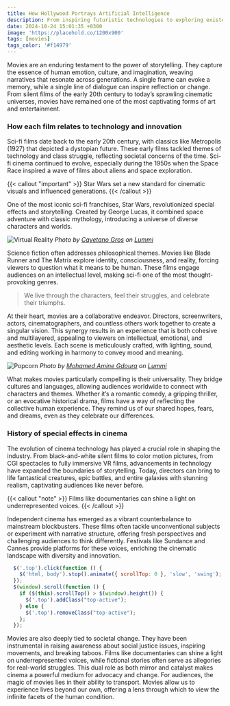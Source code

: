 ```yaml
---
title: How Hollywood Portrays Artificial Intelligence
description: From inspiring futuristic technologies to exploring existential questions, sci-fi movies push creative boundaries and leave a lasting impact.
date: 2024-10-24 15:01:35 +0300
image: 'https://placehold.co/1200x900'
tags: [movies]
tags_color: '#f14979'
---
```


Movies are an enduring testament to the power of storytelling. They capture the essence of human emotion, culture, and imagination, weaving narratives that resonate across generations. A single frame can evoke a memory, while a single line of dialogue can inspire reflection or change. From silent films of the early 20th century to today’s sprawling cinematic universes, movies have remained one of the most captivating forms of art and entertainment.

### How each film relates to technology and innovation

Sci-fi films date back to the early 20th century, with classics like Metropolis (1927) that depicted a dystopian future. These early films tackled themes of technology and class struggle, reflecting societal concerns of the time. Sci-fi cinema continued to evolve, especially during the 1950s when the Space Race inspired a wave of films about aliens and space exploration.

{{< callout "important" >}}
Star Wars set a new standard for cinematic visuals and influenced generations.
{{< /callout >}}

One of the most iconic sci-fi franchises, Star Wars, revolutionized special effects and storytelling. Created by George Lucas, it combined space adventure with classic mythology, introducing a universe of diverse characters and worlds.

![Virtual Reality](https://placehold.co/1200x900)
*Photo by [Cayetano Gros](https://placehold.co/1200x900) on [Lummi](https://placehold.co/1200x900)*

Science fiction often addresses philosophical themes. Movies like Blade Runner and The Matrix explore identity, consciousness, and reality, forcing viewers to question what it means to be human. These films engage audiences on an intellectual level, making sci-fi one of the most thought-provoking genres.

> We live through the characters, feel their struggles, and celebrate their triumphs.

At their heart, movies are a collaborative endeavor. Directors, screenwriters, actors, cinematographers, and countless others work together to create a singular vision. This synergy results in an experience that is both cohesive and multilayered, appealing to viewers on intellectual, emotional, and aesthetic levels. Each scene is meticulously crafted, with lighting, sound, and editing working in harmony to convey mood and meaning.

![Popcorn](https://placehold.co/1200x900)
*Photo by [Mohamed Amine Gdoura](https://placehold.co/1200x900) on [Lummi](https://placehold.co/1200x900)*

What makes movies particularly compelling is their universality. They bridge cultures and languages, allowing audiences worldwide to connect with characters and themes. Whether it’s a romantic comedy, a gripping thriller, or an evocative historical drama, films have a way of reflecting the collective human experience. They remind us of our shared hopes, fears, and dreams, even as they celebrate our differences.

### History of special effects in cinema

The evolution of cinema technology has played a crucial role in shaping the industry. From black-and-white silent films to color motion pictures, from CGI spectacles to fully immersive VR films, advancements in technology have expanded the boundaries of storytelling. Today, directors can bring to life fantastical creatures, epic battles, and entire galaxies with stunning realism, captivating audiences like never before.

{{< callout "note" >}}
Films like documentaries can shine a light on underrepresented voices.
{{< /callout >}}

Independent cinema has emerged as a vibrant counterbalance to mainstream blockbusters. These films often tackle unconventional subjects or experiment with narrative structure, offering fresh perspectives and challenging audiences to think differently. Festivals like Sundance and Cannes provide platforms for these voices, enriching the cinematic landscape with diversity and innovation.

```js
  $('.top').click(function () {
    $('html, body').stop().animate({ scrollTop: 0 }, 'slow', 'swing');
  });
  $(window).scroll(function () {
    if ($(this).scrollTop() > $(window).height()) {
      $('.top').addClass("top-active");
    } else {
      $('.top').removeClass("top-active");
    };
  });
```

Movies are also deeply tied to societal change. They have been instrumental in raising awareness about social justice issues, inspiring movements, and breaking taboos. Films like documentaries can shine a light on underrepresented voices, while fictional stories often serve as allegories for real-world struggles. This dual role as both mirror and catalyst makes cinema a powerful medium for advocacy and change. For audiences, the magic of movies lies in their ability to transport. Movies allow us to experience lives beyond our own, offering a lens through which to view the infinite facets of the human condition.